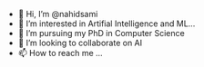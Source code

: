 - 👋 Hi, I’m @nahidsami
- 👀 I’m interested in Artifial Intelligence and ML...
- 🌱 I’m pursuing my PhD in Computer Science
- 💞️ I’m looking to collaborate on AI
- 📫 How to reach me ...

<!---
nahidsami/nahidsami is a ✨ special ✨ repository because its `README.md` (this file) appears on your GitHub profile.
You can click the Preview link to take a look at your changes.
--->
